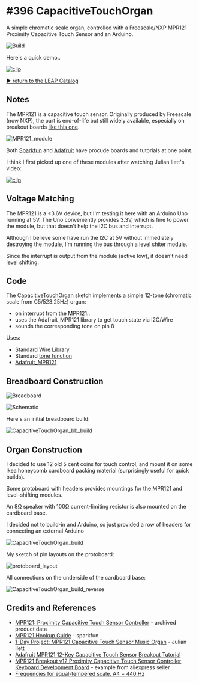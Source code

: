# #396 CapacitiveTouchOrgan

A simple chromatic scale organ, controlled with a Freescale/NXP MPR121 Proximity Capacitive Touch Sensor and an Arduino.

![Build](./assets/CapacitiveTouchOrgan_build.jpg?raw=true)

Here's a quick demo..

[![clip](http://img.youtube.com/vi/11-BnUGQX18/0.jpg)](http://www.youtube.com/watch?v=11-BnUGQX18)

[:arrow_forward: return to the LEAP Catalog](https://leap.tardate.com)

## Notes

The MPR121 is a capacitive touch sensor.
Originally produced by Freescale (now NXP), the part is end-of-life but still widely available, especially
on breakout boards
[like this one](https://www.aliexpress.com/item/Free-shipping-MPR121-Breakout-v12-Proximity-Capacitive-Touch-Sensor-Controller-Keyboard-Development-Board/32236870852.html).

![MPR121_module](./assets/MPR121_module.jpg?raw=true)

Both [Sparkfun](https://learn.sparkfun.com/tutorials/mpr121-hookup-guide) and
[Adafruit](https://learn.adafruit.com/adafruit-mpr121-12-key-capacitive-touch-sensor-breakout-tutorial/overview)
have procude boards and tutorials at one point.

I think I first picked up one of these modules after watching Julian Ilett's video:

[![clip](http://img.youtube.com/vi/AhVizoU8CB4/0.jpg)](http://www.youtube.com/watch?v=AhVizoU8CB4)


## Voltage Matching

The MPR121 is a <3.6V device, but I'm testing it here with an Arduino Uno running at 5V.
The Uno conveniently provides 3.3V, which is fine to power the module,
but that doesn't help the I2C bus and interrupt.

Although I believe some have run the I2C at 5V without immediately destroying the module, I'm running the bus through a level shiter module.

Since the interrupt is output from the module (active low), it doesn't need level shifting.


## Code

The [CapacitiveTouchOrgan](./CapacitiveTouchOrgan.ino) sketch implements a simple 12-tone (chromatic scale from C5/523.25Hz) organ:

* on interrupt from the MPR121..
* uses the Adafruit_MPR121 library to get touch state via I2C/Wire
* sounds the corresponding tone on pin 8

Uses:

* Standard [Wire Library](https://www.arduino.cc/en/Reference/Wire)
* Standard [tone function](https://www.arduino.cc/reference/en/language/functions/advanced-io/tone/)
* [Adafruit_MPR121](https://github.com/adafruit/Adafruit_MPR121)

## Breadboard Construction

![Breadboard](./assets/CapacitiveTouchOrgan_bb.jpg?raw=true)

![Schematic](./assets/CapacitiveTouchOrgan_schematic.jpg?raw=true)

Here's an initial breadboard build:

![CapacitiveTouchOrgan_bb_build](./assets/CapacitiveTouchOrgan_bb_build.jpg?raw=true)

## Organ Construction

I decided to use 12 old 5 cent coins for touch control, and mount it on some Ikea honeycomb
cardboard packing material (surprisingly useful for quick builds).

Some protoboard with headers provides mountings for the MPR121 and level-shifting modules.

An 8Ω speaker with 100Ω current-limiting resistor is also mounted on the cardboard  base.

I decided not to build-in and Arduino, so just provided a row of headers for connecting an external Arduino

![CapacitiveTouchOrgan_build](./assets/CapacitiveTouchOrgan_build.jpg?raw=true)

My sketch of pin layouts on the protoboard:

![protoboard_layout](./assets/protoboard_layout.jpg?raw=true)

All connections on the underside of the cardboard base:

![CapacitiveTouchOrgan_build_reverse](./assets/CapacitiveTouchOrgan_build_reverse.jpg?raw=true)

## Credits and References
* [MPR121: Proximity Capacitive Touch Sensor Controller](https://www.nxp.com/products/no-longer-manufactured/proximity-capacitive-touch-sensor-controller:MPR121) - archived product data
* [MPR121 Hookup Guide](https://learn.sparkfun.com/tutorials/mpr121-hookup-guide) - sparkfun
* [1-Day Project: MPR121 Capacitive Touch Sensor Music Organ](https://www.youtube.com/watch?v=AhVizoU8CB4) - Julian Ilett
* [Adafruit MPR121 12-Key Capacitive Touch Sensor Breakout Tutorial](https://learn.adafruit.com/adafruit-mpr121-12-key-capacitive-touch-sensor-breakout-tutorial/overview)
* [MPR121 Breakout v12 Proximity Capacitive Touch Sensor Controller Keyboard Development Board](https://www.aliexpress.com/item/Free-shipping-MPR121-Breakout-v12-Proximity-Capacitive-Touch-Sensor-Controller-Keyboard-Development-Board/32236870852.html) - example from aliexpress seller
* [Frequencies for equal-tempered scale, A4 = 440 Hz](https://pages.mtu.edu/~suits/notefreqs.html)
